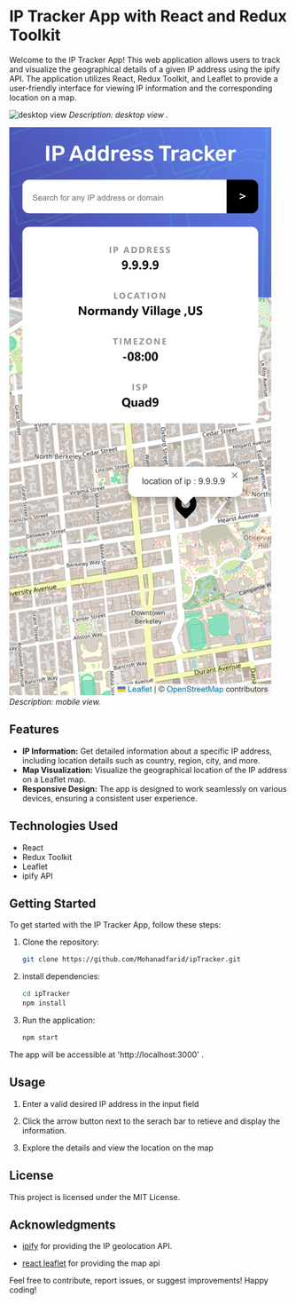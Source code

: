 # IP Tracker App with React and Redux Toolkit

Welcome to the IP Tracker App! This web application allows users to track and visualize the geographical details of a given IP address using the ipify API. The application utilizes React, Redux Toolkit, and Leaflet to provide a user-friendly interface for viewing IP information and the corresponding location on a map.

![desktop view](./public/screenshots/desktop%20view.png)
_Description: desktop view ._

![mobile view](./public/screenshots/mobile%20view.png)
_Description: mobile view._

## Features

- **IP Information:** Get detailed information about a specific IP address, including location details such as country, region, city, and more.
- **Map Visualization:** Visualize the geographical location of the IP address on a Leaflet map.
- **Responsive Design:** The app is designed to work seamlessly on various devices, ensuring a consistent user experience.

## Technologies Used

- React
- Redux Toolkit
- Leaflet
- ipify API

## Getting Started

To get started with the IP Tracker App, follow these steps:

1. Clone the repository:

   ```bash
   git clone https://github.com/Mohanadfarid/ipTracker.git

   ```

2. install dependencies:

   ```bash
   cd ipTracker
   npm install

   ```

3. Run the application:
   ```bash
   npm start
   ```

The app will be accessible at 'http://localhost:3000' .

## Usage

1. Enter a valid desired IP address in the input field

2. Click the arrow button next to the serach bar to retieve and display the information.

3. Explore the details and view the location on the map

## License

This project is licensed under the MIT License.

## Acknowledgments

- [ipify](https://www.ipify.org/) for providing the IP geolocation API.

- [react leaflet](https://react-leaflet.js.org/)
  for providing the map api

Feel free to contribute, report issues, or suggest improvements! Happy coding!
